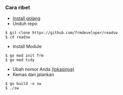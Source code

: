 ### Cara ribet
- [Install golang](https://go.dev/doc/install)
- Unduh repo
```
$ git clone https://github.com/frmdeveloper/readsw
$ cd readsw 
```
- Install Module
```
$ go mod init frm
$ go mod tidy
```
- Ubah nomor Anda [(lokasinya)](https://github.com/frmdeveloper/readsw/blob/7d912976d52f984999b189adf72cff2f421a6e58/main.go#L74)
- Kemas dan jalankan
```
$ go build -o sw
$ ./sw
```
